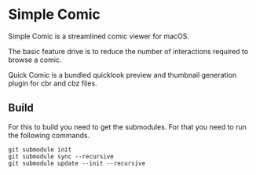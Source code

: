 # Simple Comic
Simple Comic is a streamlined comic viewer for macOS.

The basic feature drive is to reduce the number of interactions required to browse a comic.

Quick Comic is a bundled quicklook preview and thumbnail generation plugin for cbr and cbz files.

## Build

For this to build you need to get the submodules. For that you need to run the following commands.

```
git submodule init
git submodule sync --recursive
git submodule update --init --recursive
```
